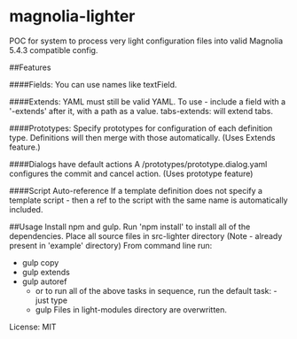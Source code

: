 # magnolia-lighter
POC for system to process very light configuration files into valid Magnolia 5.4.3 compatible config.

##Features

####Fields:
You can use names like textField.

####Extends:
YAML must still be valid YAML.
To use - include a field with a '-extends' after it, with a path as a value.
tabs-extends:
will extend tabs.

####Prototypes:
Specify prototypes for configuration of each definition type.
Definitions will then merge with those automatically.
(Uses Extends feature.)

####Dialogs have default actions
A /prototypes/prototype.dialog.yaml configures the commit and cancel action.
(Uses prototype feature)

####Script Auto-reference
If a template definition does not specify a template script - then a ref to the script with the same name is automatically included.


##Usage
Install npm and gulp.
Run 'npm install' to install all of the dependencies.
Place all source files in src-lighter directory (Note - already present in 'example' directory)
From command line run:
* gulp copy
* gulp extends
* gulp autoref
  * or to run all of the above tasks in sequence, run the default task: - just type
  * gulp
Files in light-modules directory are overwritten.

License:
MIT
